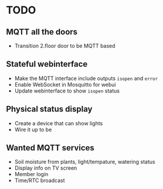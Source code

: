 
# TODO

## MQTT all the doors

* Transition 2.floor door to be MQTT based

## Stateful webinterface

* Make the MQTT interface include outputs `isopen` and `error`
* Enable WebSocket in Mosquitto for webui
* Update webinterface to show `isopen` status

## Physical status display

* Create a device that can show lights
* Wire it up to be

## Wanted MQTT services

* Soil moisture from plants, light/tempature, watering status
* Display info on TV screen
* Member login
* Time/RTC broadcast
